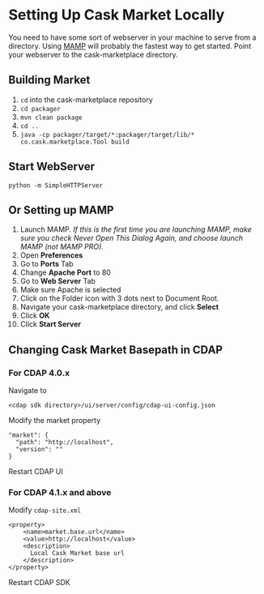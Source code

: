 # Setting Up Cask Market Locally

You need to have some sort of webserver in your machine to serve from a directory. Using [MAMP](https://www.mamp.info/en/) will probably the fastest way to get started. Point your webserver to the cask-marketplace directory.


## Building Market
1. `cd` into the cask-marketplace repository
2. `cd packager`
3. `mvn clean package`
4. `cd ..`
5. `java -cp packager/target/*:packager/target/lib/* co.cask.marketplace.Tool build`

## Start WebServer 
```python -m SimpleHTTPServer```

## Or Setting up MAMP
1. Launch MAMP. *If this is the first time you are launching MAMP, make sure you check Never Open This Dialog Again, and choose launch MAMP (not MAMP PRO).*
2. Open **Preferences**
3. Go to **Ports** Tab
4. Change **Apache Port** to 80
5. Go to **Web Server** Tab
6. Make sure Apache is selected
7. Click on the Folder icon with 3 dots next to Document Root.
8. Navigate your cask-marketplace directory, and click **Select**
9. Click **OK**
10. Click **Start Server**


## Changing Cask Market Basepath in CDAP

### For CDAP 4.0.x
Navigate to
```
<cdap sdk directory>/ui/server/config/cdap-ui-config.json
```

Modify the market property
```
"market": {
  "path": "http://localhost",
  "version": ""
}
```

Restart CDAP UI

### For CDAP 4.1.x and above
Modify `cdap-site.xml`

```
<property>
    <name>market.base.url</name>
    <value>http://localhost</value>
    <description>
      Local Cask Market base url
    </description>
</property>
```

Restart CDAP SDK

